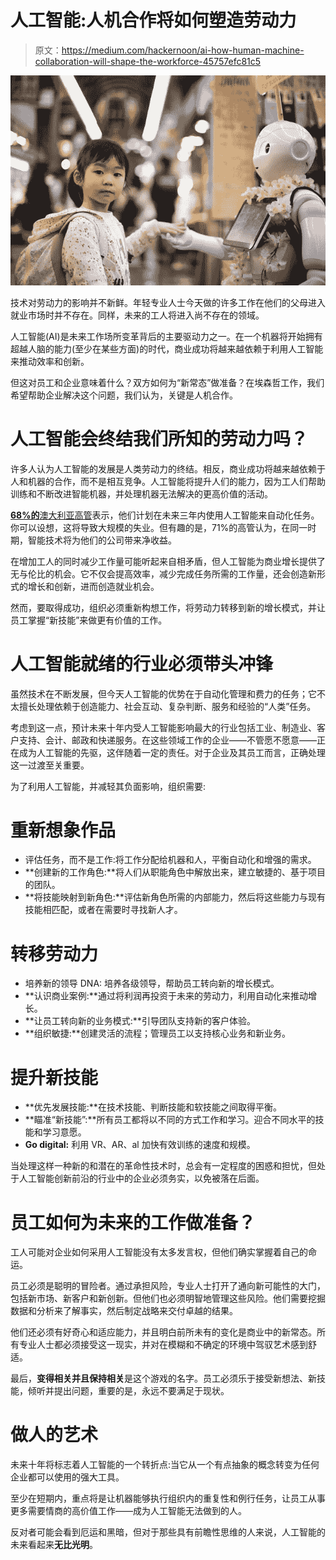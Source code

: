# 人工智能:人机合作将如何塑造劳动力

> 原文：<https://medium.com/hackernoon/ai-how-human-machine-collaboration-will-shape-the-workforce-45757efc81c5>

![](img/7d9e63feef64689c5de7e30f914ff0c5.png)

技术对劳动力的影响并不新鲜。年轻专业人士今天做的许多工作在他们的父母进入就业市场时并不存在。同样，未来的工人将进入尚不存在的领域。

人工智能(AI)是未来工作场所变革背后的主要驱动力之一。在一个机器将开始拥有超越人脑的能力(至少在某些方面)的时代，商业成功将越来越依赖于利用人工智能来推动效率和创新。

但这对员工和企业意味着什么？双方如何为“新常态”做准备？在埃森哲工作，我们希望帮助企业解决这个问题，我们认为，关键是人机合作。

# 人工智能会终结我们所知的劳动力吗？

许多人认为人工智能的发展是人类劳动力的终结。相反，商业成功将越来越依赖于人和机器的合作，而不是相互竞争。人工智能将提升人们的能力，因为工人们帮助训练和不断改进智能机器，并处理机器无法解决的更高价值的活动。

[**68%的**澳大利亚高管](https://www.accenture.com/au-en/company-reworking-the-revolution-future-workforce)表示，他们计划在未来三年内使用人工智能来自动化任务。你可以设想，这将导致大规模的失业。但有趣的是，71%的高管认为，在同一时期，智能技术将为他们的公司带来净收益。

在增加工人的同时减少工作量可能听起来自相矛盾，但人工智能为商业增长提供了无与伦比的机会。它不仅会提高效率，减少完成任务所需的工作量，还会创造新形式的增长和创新，进而创造就业机会。

然而，要取得成功，组织必须重新构想工作，将劳动力转移到新的增长模式，并让员工掌握“新技能”来做更有价值的工作。

# 人工智能就绪的行业必须带头冲锋

虽然技术在不断发展，但今天人工智能的优势在于自动化管理和费力的任务；它不太擅长处理依赖于创造能力、社会互动、复杂判断、服务和经验的“人类”任务。

考虑到这一点，预计未来十年内受人工智能影响最大的行业包括工业、制造业、客户支持、会计、邮政和快递服务。在这些领域工作的企业——不管愿不愿意——正在成为人工智能的先驱，这伴随着一定的责任。对于企业及其员工而言，正确处理这一过渡至关重要。

为了利用人工智能，并减轻其负面影响，组织需要:

# 重新想象作品

*   评估任务，而不是工作:将工作分配给机器和人，平衡自动化和增强的需求。
*   **创建新的工作角色:**将人们从职能角色中解放出来，建立敏捷的、基于项目的团队。
*   **将技能映射到新角色:**评估新角色所需的内部能力，然后将这些能力与现有技能相匹配，或者在需要时寻找新人才。

# 转移劳动力

*   培养新的领导 DNA: 培养各级领导，帮助员工转向新的增长模式。
*   **认识商业案例:**通过将利润再投资于未来的劳动力，利用自动化来推动增长。
*   **让员工转向新的业务模式:**引导团队支持新的客户体验。
*   **组织敏捷:**创建灵活的流程；管理员工以支持核心业务和新业务。

# 提升新技能

*   **优先发展技能:**在技术技能、判断技能和软技能之间取得平衡。
*   **瞄准“新技能”:**所有员工都将以不同的方式工作和学习。迎合不同水平的技能和学习意愿。
*   **Go digital:** 利用 VR、AR、al 加快有效训练的速度和规模。

当处理这样一种新的和潜在的革命性技术时，总会有一定程度的困惑和担忧，但处于人工智能创新前沿的行业中的企业必须务实，以免被落在后面。

# 员工如何为未来的工作做准备？

工人可能对企业如何采用人工智能没有太多发言权，但他们确实掌握着自己的命运。

员工必须是聪明的冒险者。通过承担风险，专业人士打开了通向新可能性的大门，包括新市场、新客户和新创新。但他们也必须明智地管理这些风险。他们需要挖掘数据和分析来了解事实，然后制定战略来交付卓越的结果。

他们还必须有好奇心和适应能力，并且明白前所未有的变化是商业中的新常态。所有专业人士都必须接受这一现实，并对在模糊和不确定的环境中驾驭艺术感到舒适。

最后，**变得相关并且保持相关**是这个游戏的名字。员工必须乐于接受新想法、新技能，倾听并提出问题，重要的是，永远不要满足于现状。

# 做人的艺术

未来十年将标志着人工智能的一个转折点:当它从一个有点抽象的概念转变为任何企业都可以使用的强大工具。

至少在短期内，重点将是让机器能够执行组织内的重复性和例行任务，让员工从事更多需要情商的高价值工作——成为人工智能无法做到的人。

反对者可能会看到厄运和黑暗，但对于那些具有前瞻性思维的人来说，人工智能的未来看起来**无比光明**。